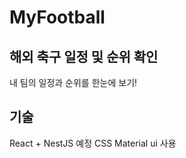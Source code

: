 # MyFootball

## 해외 축구 일정 및 순위 확인

내 팀의 일정과 순위를 한눈에 보기!

## 기술

React + NestJS 예정
CSS Material ui 사용
